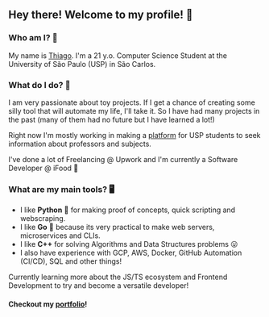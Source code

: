 ## Hey there! Welcome to my profile! 🙂

### Who am I? 🤔

My name is [Thiago](https://prei.work). I'm a 21 y.o. Computer Science Student at the University of São Paulo (USP) in São Carlos.

### What do I do? 👷

I am very passionate about toy projects. 
If I get a chance of creating some silly tool that will automate my life, I'll take it. So I have had many projects in the past (many of them had no future but I have learned a lot!)

Right now I'm mostly working in making a [platform](https://github.com/Projeto-USPY/) for USP students to seek information about professors and subjects.

I've done a lot of Freelancing @ Upwork and I'm currently a Software Developer @ iFood 🌮

### What are my main tools? 🖥️

- I like **Python** 🐍 for making proof of concepts, quick scripting and webscraping.
- I like **Go** 🐹 because its very practical to make web servers, microservices and CLIs.
- I like **C++**  for solving Algorithms and Data Structures problems 😛
- I also have experience with GCP, AWS, Docker, GitHub Automation (CI/CD), SQL and other things!

Currently learning more about the JS/TS ecosystem and Frontend Development to try and become a versatile developer!

#### Checkout my [portfolio](https://prei.work)!

<!--
**tprei/tprei** is a ✨ _special_ ✨ repository because its `README.md` (this file) appears on your GitHub profile.

Here are some ideas to get you started:

- 🔭 I’m currently working on ...
- 🌱 I’m currently learning ...
- 👯 I’m looking to collaborate on ...
- 🤔 I’m looking for help with ...
- 💬 Ask me about ...
- 📫 How to reach me: ...
- 😄 Pronouns: ...
- ⚡ Fun fact: ...
-->

